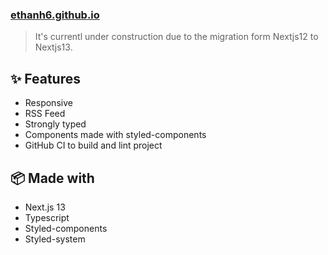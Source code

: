 ### [ethanh6.github.io](https://ethanh6.github.io/)

>It's currentl under construction due to the migration form Nextjs12 to Nextjs13.

## ✨ Features

- Responsive
- RSS Feed
- Strongly typed
- Components made with styled-components
- GitHub CI to build and lint project

## 📦 Made with

- Next.js 13
- Typescript
- Styled-components
- Styled-system
